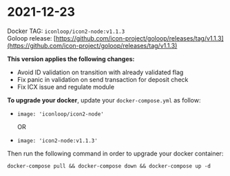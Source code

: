 # 2021-12-23

Docker TAG: `iconloop/icon2-node:v1.1.3`\
Goloop release: [https://github.com/icon-project/goloop/releases/tag/v1.1.3](https://github.com/icon-project/goloop/releases/tag/v1.1.3)

**This version applies the following changes:**

* Avoid ID validation on transition with already validated flag
* Fix panic in validation on send transaction for deposit check
* Fix ICX issue and regulate module

**To upgrade your docker**, update your `docker-compose.yml` as follow:

*   `image: 'iconloop/icon2-node'`

    OR
* `image: 'icon2-node:v1.1.3'`

Then run the following command in order to upgrade your docker container:

```
docker-compose pull && docker-compose down && docker-compose up -d 
```
